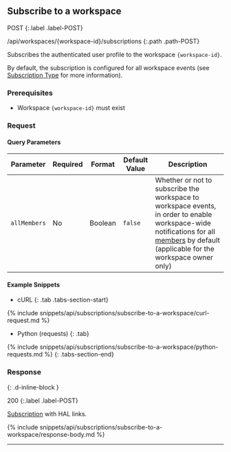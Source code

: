 ## Subscribe to a workspace

POST
{:.label .label-POST}

/api/workspaces/{workspace-id}/subscriptions
{:.path .path-POST}

Subscribes the authenticated user profile to the workspace `{workspace-id}`.

By default, the subscription is configured for all workspace events (see [Subscription Type](#subscription-type) for more information).

### Prerequisites
- Workspace `{workspace-id}` must exist

### Request
#### Query Parameters

Parameter | Required | Format | Default Value | Description
--------- | -------- | ------ | ------------- | -----------
`allMembers` | No | Boolean | `false` | Whether or not to subscribe the workspace to workspace events, in order to enable workspace-wide notifications for all [members](members) by default (applicable for the workspace owner only)

#### Example Snippets
- cURL
{: .tab .tabs-section-start}

{% include snippets/api/subscriptions/subscribe-to-a-workspace/curl-request.md %}

- Python (requests)
{: .tab}

{% include snippets/api/subscriptions/subscribe-to-a-workspace/python-requests.md %}
{: .tabs-section-end}

### Response
{: .d-inline-block }

200
{:.label .label-POST}

[Subscription](#subscription) with HAL links.

{% include snippets/api/subscriptions/subscribe-to-a-workspace/response-body.md %}

---
